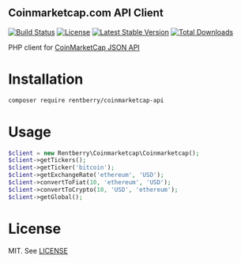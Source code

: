 Coinmarketcap.com API Client
---
[![Build Status](https://img.shields.io/travis/Rentberry/coinmarketcap-api-php.svg?style=flat-square)](https://travis-ci.org/Rentberry/coinmarketcap-api-php)
[![License](https://img.shields.io/packagist/l/rentberry/coinmarketcap-api.svg?style=flat-square)](https://packagist.org/packages/rentberry/coinmarketcap-api)
[![Latest Stable Version](https://img.shields.io/packagist/v/rentberry/coinmarketcap-api.svg?style=flat-square)](https://packagist.org/packages/rentberry/coinmarketcap-api)
[![Total Downloads](https://img.shields.io/packagist/dt/rentberry/coinmarketcap-api.svg?style=flat-square)](https://packagist.org/packages/rentberry/coinmarketcap-api)

PHP client for [CoinMarketCap JSON API](https://coinmarketcap.com/api/) 

# Installation
```bash
composer require rentberry/coinmarketcap-api
```

# Usage
```php
$client = new Rentberry\Coinmarketcap\Coinmarketcap();
$client->getTickers();
$client->getTicker('bitcoin');
$client->getExchangeRate('ethereum', 'USD');
$client->convertToFiat(10, 'ethereum', 'USD');
$client->convertToCrypto(10, 'USD', 'ethereum');
$client->getGlobal(); 
```

# License
MIT. See [LICENSE](https://github.com/rentberry/coinmarketcap-api-php/blob/master/LICENSE)
